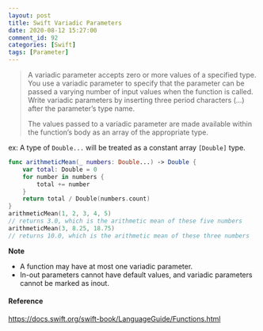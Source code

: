 ```yaml
---
layout: post
title: Swift Variadic Parameters
date: 2020-08-12 15:27:00
comment_id: 92
categories: [Swift]
tags: [Parameter]
---
```


> A variadic parameter accepts zero or more values of a specified type. You use a variadic parameter to specify that the parameter can be passed a varying number of input values when the function is called. Write variadic parameters by inserting three period characters (...) after the parameter’s type name.
>
> The values passed to a variadic parameter are made available within the function’s body as an array of the appropriate type. 

ex: A type of `Double...` will be treated as a constant array `[Double]` type.

```swift
func arithmeticMean(_ numbers: Double...) -> Double {
    var total: Double = 0
    for number in numbers {
        total += number
    }
    return total / Double(numbers.count)
}
arithmeticMean(1, 2, 3, 4, 5)
// returns 3.0, which is the arithmetic mean of these five numbers
arithmeticMean(3, 8.25, 18.75)
// returns 10.0, which is the arithmetic mean of these three numbers
```

**Note**
- A function may have at most one variadic parameter.
- In-out parameters cannot have default values, and variadic parameters cannot be marked as inout.

#### Reference

<https://docs.swift.org/swift-book/LanguageGuide/Functions.html>